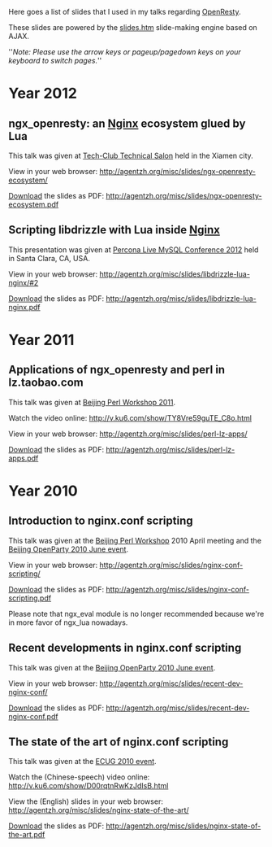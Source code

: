<!---
    @title         Presentations
    @creator       Yichun Zhang
    @created       2011-06-24 10:28 GMT
    @modifier      Zoom Quiet
    @modifier_link 
    @modified      2012-05-29 14:23 GMT
    @changes       6
--->

Here goes a list of slides that I used in my talks regarding [OpenResty](openresty.html).

These slides are powered by the [slides.htm](https://github.com/kindy61/slides.htm) slide-making
engine based on AJAX.

''*Note: Please use the arrow keys or pageup/pagedown keys on your keyboard to switch pages.*''

#  Year 2012

##  ngx_openresty: an [Nginx](nginx.html) ecosystem glued by Lua
This talk was given at [Tech-Club Technical Salon](http://event.weibo.com/351359) held
in the Xiamen city.

View in your web browser: http://agentzh.org/misc/slides/ngx-openresty-ecosystem/

[Download](download.html) the slides as PDF: http://agentzh.org/misc/slides/ngx-openresty-ecosystem.pdf


##  Scripting libdrizzle with Lua inside [Nginx](nginx.html)
This presentation was given at [Percona Live MySQL Conference 2012](http://www.percona.com/live/mysql-conference-2012/sessions/scripting-mysql-lua-and-libdrizzle-inside-nginx) held
in Santa Clara, CA, USA.

View in your web browser: http://agentzh.org/misc/slides/libdrizzle-lua-nginx/#2

[Download](download.html) the slides as PDF: http://agentzh.org/misc/slides/libdrizzle-lua-nginx.pdf


#  Year 2011

##  Applications of ngx_openresty and perl in lz.taobao.com

This talk was given at [Beijing Perl Workshop 2011](http://conference.perlchina.org/bjpw2011/talks).

Watch the video online: http://v.ku6.com/show/TY8Vre59guTE_C8o.html

View in your web browser: http://agentzh.org/misc/slides/perl-lz-apps/

[Download](download.html) the slides as PDF: http://agentzh.org/misc/slides/perl-lz-apps.pdf


#  Year 2010

##  Introduction to nginx.conf scripting
This talk was given at the [Beijing Perl Workshop](http://conference.perlchina.org) 2010
April meeting and the [Beijing OpenParty 2010 June event](http://www.beijing-open-party.org/event/2).

View in your web browser: http://agentzh.org/misc/slides/nginx-conf-scripting/

[Download](download.html) the slides as PDF: http://agentzh.org/misc/slides/nginx-conf-scripting.pdf

Please note that ngx_eval module is no longer recommended because we're in more favor of ngx_lua
nowadays.


##  Recent developments in nginx.conf scripting
This talk was given at the [Beijing OpenParty 2010 June event](http://www.beijing-open-party.org/event/2).

View in your web browser: http://agentzh.org/misc/slides/recent-dev-nginx-conf/

[Download](download.html) the slides as PDF: http://agentzh.org/misc/slides/recent-dev-nginx-conf.pdf


##  The state of the art of nginx.conf scripting
This talk was given at the [ECUG 2010 event](http://agentzh.org/misc/slides/nginx-state-of-the-art/).

Watch the (Chinese-speech) video online: http://v.ku6.com/show/D00rqtnRwKzJdIsB.html

View the (English) slides in your web browser: http://agentzh.org/misc/slides/nginx-state-of-the-art/

[Download](download.html) the slides as PDF: http://agentzh.org/misc/slides/nginx-state-of-the-art.pdf
